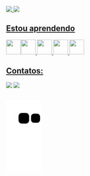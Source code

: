 


<div>
<a href="https://github.com/danzz32">
<img height="180em" src="https://github-readme-stats.vercel.app/api/top-langs/?username=danzz32&layout=compact&langs_count=7&theme=dracula"/>
<img height="180em" src="https://github-readme-stats.vercel.app/api?username=danzz32&show_icons=true&theme=dracula&include_all_commits=true&count_private=true"/>
</div>
  
## Estou aprendendo
<img src="https://cdn.jsdelivr.net/gh/devicons/devicon/icons/c/c-original.svg" width="40" height="40"/><img src="https://cdn.jsdelivr.net/gh/devicons/devicon/icons/java/java-original.svg" width="40" height="40" />  <img src="https://cdn.jsdelivr.net/gh/devicons/devicon/icons/html5/html5-original.svg" width="40" height="40"/> <img src="https://cdn.jsdelivr.net/gh/devicons/devicon/icons/css3/css3-original.svg" width="40" height="40"/> <img src="https://cdn.jsdelivr.net/gh/devicons/devicon/icons/javascript/javascript-original.svg" width="40" height="40"/>

  ## Contatos:
  <div>
<a href="https://instagram.com/danill_sm" target="_blank"><img src="https://img.shields.io/badge/-Instagram-%23E4405F?style=for-the-badge&logo=instagram&logoColor=white" target="_blank"></a>
<a href = "mailto:danilosm721@gmail.com"><img src="https://img.shields.io/badge/Gmail-D14836?style=for-the-badge&logo=gmail&logoColor=white" target="_blank"></a>
</div>
  
<br>  

![Snake animation](https://github.com/danzz32/danzz32/blob/output/github-contribution-grid-snake.svg)
